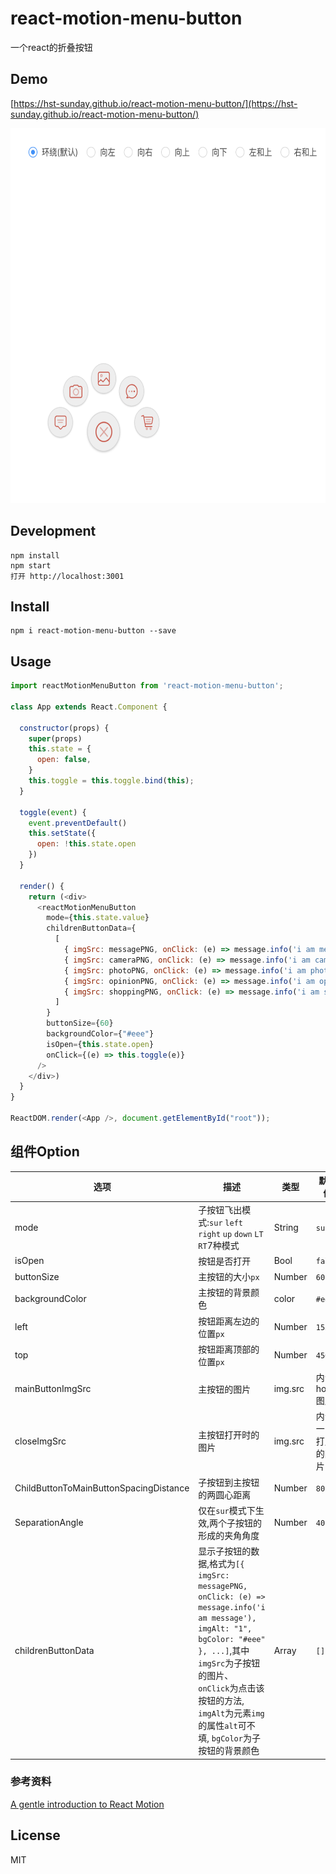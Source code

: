 # react-motion-menu-button  

一个react的折叠按钮   

## Demo
[https://hst-sunday.github.io/react-motion-menu-button/](https://hst-sunday.github.io/react-motion-menu-button/)

<img src="https://raw.githubusercontent.com/hst-Sunday/react-motion-menu-button/master/demoPic.png" width="700" height="600" />    

## Development

```
npm install
npm start
打开 http://localhost:3001
```       

## Install  
```
npm i react-motion-menu-button --save
```       

## Usage
```js
import reactMotionMenuButton from 'react-motion-menu-button';

class App extends React.Component {

  constructor(props) {
    super(props)
    this.state = {
      open: false,
    }
    this.toggle = this.toggle.bind(this);
  }

  toggle(event) {
    event.preventDefault()
    this.setState({
      open: !this.state.open
    })
  }

  render() {
    return (<div>
      <reactMotionMenuButton
        mode={this.state.value}
        childrenButtonData={
          [
            { imgSrc: messagePNG, onClick: (e) => message.info('i am message'), imgAlt: "1", bgColor: "#eee" },
            { imgSrc: cameraPNG, onClick: (e) => message.info('i am camera'), imgAlt: "2", bgColor: "#eee" },
            { imgSrc: photoPNG, onClick: (e) => message.info('i am photo'), imgAlt: "3", bgColor: "#eee" },
            { imgSrc: opinionPNG, onClick: (e) => message.info('i am opinion'), imgAlt: "4", bgColor: "#eee" },
            { imgSrc: shoppingPNG, onClick: (e) => message.info('i am shopping'), imgAlt: "5", bgColor: "#eee" },
          ]
        }
        buttonSize={60}
        backgroundColor={"#eee"}
        isOpen={this.state.open}
        onClick={(e) => this.toggle(e)}
      />
    </div>)
  }
}

ReactDOM.render(<App />, document.getElementById("root"));
```   
## 组件Option   
| 选项 | 描述 | 类型 | 默认值 |
|-----|------|-----|-------|
| mode | 子按钮飞出模式:`sur` `left` `right` `up` `down` `LT` `RT`7种模式 | String | `sur`| 
| isOpen | 按钮是否打开 | Bool | `false` |
| buttonSize | 主按钮的大小`px` | Number | `60` |
| backgroundColor | 主按钮的背景颜色 | color | `#eee`| 
| left | 按钮距离左边的位置`px` | Number | `155` |
| top | 按钮距离顶部的位置`px` | Number | `450`  | 
| mainButtonImgSrc | 主按钮的图片 | img.src | 内置home图片 |
| closeImgSrc | 主按钮打开时的图片 | img.src | 内置一张打叉的图片 |
| ChildButtonToMainButtonSpacingDistance | 子按钮到主按钮的两圆心距离 | Number | `80` |
| SeparationAngle | 仅在`sur`模式下生效,两个子按钮的形成的夹角角度 | Number | `40` |
| childrenButtonData | 显示子按钮的数据,格式为`[{ imgSrc: messagePNG, onClick: (e) => message.info('i am message'), imgAlt: "1", bgColor: "#eee" }, ...]`,其中`imgSrc`为子按钮的图片、 `onClick`为点击该按钮的方法, `imgAlt`为元素`img`的属性`alt`可不填, `bgColor`为子按钮的背景颜色 | Array | `[]` |    

### 参考资料  
[A gentle introduction to React Motion](https://medium.com/@nashvail/a-gentle-introduction-to-react-motion-dc50dd9f2459)

## License

MIT
